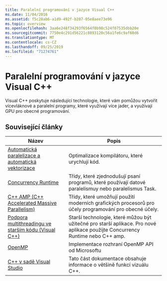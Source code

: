 ```yaml
---
title: Paralelní programování v jazyce Visual C++
ms.date: 11/04/2016
ms.assetid: f5c28ab6-a1d9-492f-b207-05e8aee73e96
ms.topic: overview
ms.openlocfilehash: 3aa6e248f34293f6564f0b98c524f07535dbb20e
ms.sourcegitcommit: 7750e4c291d56221c8893120c56a1fe6c9af60d6
ms.translationtype: MT
ms.contentlocale: cs-CZ
ms.lasthandoff: 09/25/2019
ms.locfileid: "71274761"
---
```

# <a name="parallel-programming-in-visual-c"></a>Paralelní programování v jazyce Visual C++

Visual C++ poskytuje následující technologie, které vám pomůžou vytvořit vícevláknové a paralelní programy, které využívají více jader, a využívají GPU pro obecné programování.

## <a name="related-articles"></a>Související články

|Název|Popis|
|-----------|-----------------|
|[Automatická paralelizace a automatická vektorizace](auto-parallelization-and-auto-vectorization.md)|Optimalizace kompilátoru, které urychlují kód.|
|[Concurrency Runtime](concrt/concurrency-runtime.md)|Třídy, které zjednodušují psaní programů, které používají datové paralelismuy nebo paralelismus Task.|
|[C++ AMP (C++ Accelerated Massive Parallelism)](amp/cpp-amp-cpp-accelerated-massive-parallelism.md)|Třídy, které umožňují použití moderních grafických procesorů pro účely programování pro obecné účely.|
|[Podpora multithreadingu ve starším kódu (Visual C++)](multithreading-support-for-older-code-visual-cpp.md)|Starší technologie, které můžou být užitečné pro starší aplikace. Pro nové aplikace použijte Concurrency Runtime nebo C++ amp.|
|[OpenMP](openmp/openmp-in-visual-cpp.md)|Implementace rozhraní OpenMP API od Microsoftu|
|[C++ v sadě Visual Studio](../overview/visual-cpp-in-visual-studio.md)|Tato část dokumentace obsahuje informace o většině funkcí vizuálu C++.|